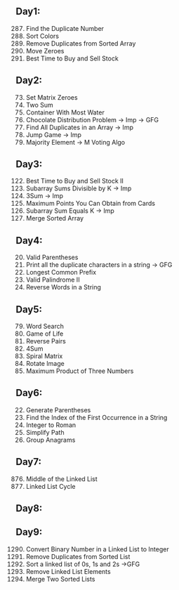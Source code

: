 ## Day1:
287. Find the Duplicate Number
75. Sort Colors
26. Remove Duplicates from Sorted Array
283. Move Zeroes
121. Best Time to Buy and Sell Stock

## Day2:
73. Set Matrix Zeroes
1. Two Sum
11. Container With Most Water <br>
00. Chocolate Distribution Problem -> Imp -> GFG
442. Find All Duplicates in an Array -> Imp
55. Jump Game -> Imp
169. Majority Element -> M Voting Algo

## Day3:
122. Best Time to Buy and Sell Stock II
974. Subarray Sums Divisible by K -> Imp
15. 3Sum -> Imp
1423. Maximum Points You Can Obtain from Cards
560. Subarray Sum Equals K -> Imp
88. Merge Sorted Array

## Day4:
20. Valid Parentheses
00. Print all the duplicate characters in a string -> GFG
14. Longest Common Prefix
680. Valid Palindrome II
151. Reverse Words in a String

## Day5:
79. Word Search
289. Game of Life
493. Reverse Pairs
18. 4Sum
54. Spiral Matrix
48. Rotate Image
628. Maximum Product of Three Numbers

## Day6:
22. Generate Parentheses
28. Find the Index of the First Occurrence in a String
12. Integer to Roman
71. Simplify Path
49. Group Anagrams

## Day7:
876. Middle of the Linked List
141. Linked List Cycle

## Day8:

## Day9:
1290. Convert Binary Number in a Linked List to Integer
83. Remove Duplicates from Sorted List
00. Sort a linked list of 0s, 1s and 2s ->GFG
203. Remove Linked List Elements
21. Merge Two Sorted Lists














